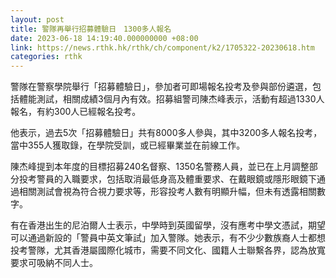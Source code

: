 ```yaml
---
layout: post
title: 警隊再舉行招募體驗日　1300多人報名
date: 2023-06-18 14:19:40.000000000 +08:00
link: https://news.rthk.hk/rthk/ch/component/k2/1705322-20230618.htm
categories: rthk
---
```


警隊在警察學院舉行「招募體驗日」，參加者可即場報名投考及參與部份遴選，包括體能測試，相關成績3個月內有效。招募組警司陳杰峰表示，活動有超過1330人報名，有約300人已經報名投考。

他表示，過去5次「招募體驗日」共有8000多人參與，其中3200多人報名投考，當中355人獲取錄，在學院受訓，或已經畢業並在前線工作。

陳杰峰提到本年度的目標招募240名督察、1350名警務人員，並已在上月調整部分投考警員的入職要求，包括取消最低身高及體重要求、在戴眼鏡或隱形眼鏡下通過相關測試會視為符合視力要求等，形容投考人數有明顯升幅，但未有透露相關數字。

有在香港出生的尼泊爾人士表示，中學時到英國留學，沒有應考中學文憑試，期望可以通過新設的「警員中英文筆試」加入警隊。她表示，有不少少數族裔人士都想投考警隊，尤其香港屬國際化城市，需要不同文化、國籍人士聯繫各界，認為放寬要求可吸納不同人士。
